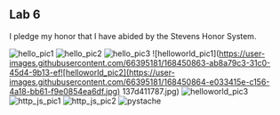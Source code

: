 ## Lab 6
I pledge my honor that I have abided by the Stevens Honor System.

![hello_pic1](https://user-images.githubusercontent.com/66395181/168450852-f2318657-2380-4ca6-9e85-993968e8415b.jpg)
![hello_pic2](https://user-images.githubusercontent.com/66395181/168450856-cf786db6-cec9-4472-8cdd-b94a4cfd75e0.jpg)
![hello_pic3](https://user-images.githubusercontent.com/66395181/168450860-5d368258-3eaa-4549-a295-ca3a3a3e24b1.jpg)
![helloworld_pic1](https://user-images.githubusercontent.com/66395181/168450863-ab8a79c3-31c0-45d4-9b13-ef![helloworld_pic2](https://user-images.githubusercontent.com/66395181/168450864-e033415e-c156-4a18-bb61-f9e0854ea6df.jpg)
137d411787.jpg)
![helloworld_pic3](https://user-images.githubusercontent.com/66395181/168450868-9da3ef0d-9ac2-4538-86c8-9467f96ea643.jpg)
![http_js_pic1](https://user-images.githubusercontent.com/66395181/168450874-f5505f8f-3cc5-4a8e-ba4a-c06280f8d625.jpg)
![http_js_pic2](https://user-images.githubusercontent.com/66395181/168450877-9bf016ee-4e26-4766-833c-9b7da9789490.jpg)
![pystache](https://user-images.githubusercontent.com/66395181/168450879-ca834211-781d-4dcf-ab59-37e016bc7b30.jpg)
